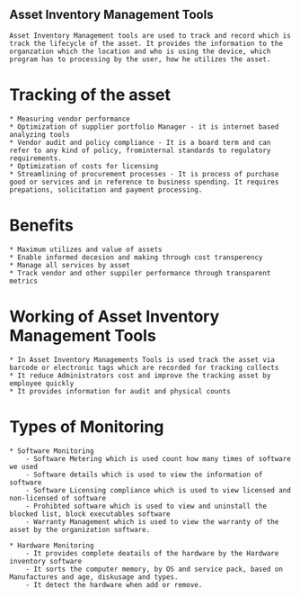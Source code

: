 ## Asset Inventory Management Tools

	Asset Inventory Management tools are used to track and record which is track the lifecycle of the asset. It provides the information to the organzation which the location and who is using the device, which program has to processing by the user, how he utilizes the asset.

# Tracking of the asset

	* Measuring vendor performance
	* Optimization of supplier portfolio Manager - it is internet based analyzing tools
	* Vendor audit and policy compliance - It is a board term and can refer to any kind of policy, frominternal standards to regulatory requirements.
	* Optimization of costs for licensing
	* Streamlining of procurement processes - It is process of purchase good or services and in reference to business spending. It requires prepations, solicitation and payment processing. 

# Benefits

	* Maximum utilizes and value of assets
	* Enable informed decesion and making through cost transperency
	* Manage all services by asset
	* Track vendor and other suppiler performance through transparent metrics

# Working of Asset Inventory Management Tools

	* In Asset Inventory Managements Tools is used track the asset via barcode or electronic tags which are recorded for tracking collects
	* It reduce Administrators cost and improve the tracking asset by employee quickly
	* It provides information for audit and physical counts

# Types of Monitoring

	* Software Monitoring
		- Software Metering which is used count how many times of software we used
		- Software details which is used to view the information of software
		- Software Licensing compliance which is used to view licensed and non-licensed of software
		- Prohibted software which is used to view and uninstall the blocked list, block executables software
		- Warranty Management which is used to view the warranty of the asset by the organization software.
 
	* Hardware Monitoring
		- It provides complete deatails of the hardware by the Hardware inventory software
		- It sorts the computer memory, by OS and service pack, based on Manufactures and age, diskusage and types.
		- It detect the hardware when add or remove.


